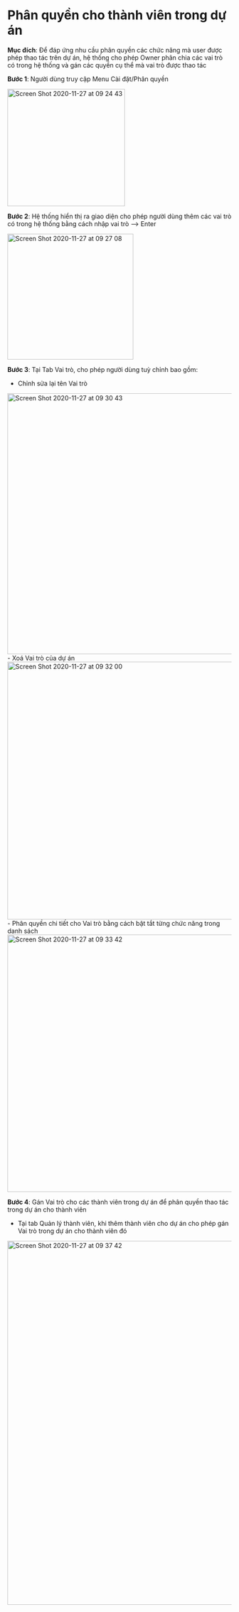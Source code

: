 # Phân quyền cho thành viên trong dự án

**Mục đích**: Để đáp ứng nhu cầu phân quyền các chức năng mà user được phép thao tác trên dự án, hệ thống cho phép Owner phân chia các vai trò có trong hệ thống và gán các quyền cụ thể mà vai trò được thao tác

**Bước 1**: Người dùng truy cập Menu Cài đặt/Phân quyền

<img width="264" alt="Screen Shot 2020-11-27 at 09 24 43" src="https://user-images.githubusercontent.com/73808891/100403829-76b71300-3092-11eb-977d-350eca65d0a3.png">

**Bước 2**: Hệ thống hiển thị ra giao diện cho phép người dùng thêm các vai trò có trong hệ thống bằng cách nhập vai trò --> Enter

 <img width="283" alt="Screen Shot 2020-11-27 at 09 27 08" src="https://user-images.githubusercontent.com/73808891/100403967-d1506f00-3092-11eb-86c2-0b4ff619e6c6.png">
 
**Bước 3**: Tại Tab Vai trò, cho phép người dùng tuỳ chỉnh bao gồm:

- Chỉnh sửa lại tên Vai trò 
<img width="587" alt="Screen Shot 2020-11-27 at 09 30 43" src="https://user-images.githubusercontent.com/73808891/100404166-4cb22080-3093-11eb-9416-836d0763b640.png">
- Xoá Vai trò của dự án
<img width="580" alt="Screen Shot 2020-11-27 at 09 32 00" src="https://user-images.githubusercontent.com/73808891/100404223-7703de00-3093-11eb-8493-a60ca480ac59.png">
- Phân quyền chi tiết cho Vai trò bằng cách bật tắt từng chức năng trong danh sách
<img width="579" alt="Screen Shot 2020-11-27 at 09 33 42" src="https://user-images.githubusercontent.com/73808891/100404313-af0b2100-3093-11eb-8d0f-8462c8c68656.png">

**Bước 4**: Gán Vai trò cho các thành viên trong dự án để phân quyền thao tác trong dự án cho thành viên

- Tại tab  Quản lý thành viên, khi thêm thành viên cho dự án cho phép gán Vai trò trong dự án cho thành viên đó

<img width="819" alt="Screen Shot 2020-11-27 at 09 37 42" src="https://user-images.githubusercontent.com/73808891/100404563-453f4700-3094-11eb-84e2-6395b4edf619.png">
